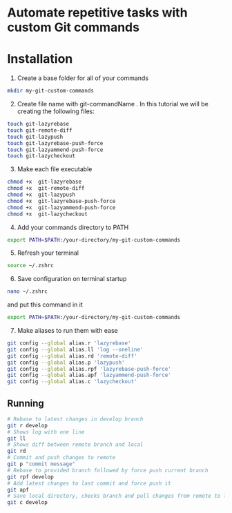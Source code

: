 # Automate repetitive tasks with custom Git commands

# Installation
1. Create a base folder for all of your commands
```bash
mkdir my-git-custom-commands
```
2. Create file name with git-commandName
. In this tutorial we will be creating the following files:
```bash
touch git-lazyrebase
touch git-remote-diff
touch git-lazypush
touch git-lazyrebase-push-force
touch git-lazyammend-push-force
touch git-lazycheckout
```
3. Make each file executable
```bash
chmod +x  git-lazyrebase
chmod +x  git-remote-diff
chmod +x  git-lazypush
chmod +x  git-lazyrebase-push-force
chmod +x  git-lazyammend-push-force
chmod +x  git-lazycheckout
```
4. Add your commands directory to PATH
```bash
export PATH=$PATH:/your-directory/my-git-custom-commands
```
5. Refresh your terminal
```bash
source ~/.zshrc
```
6. Save configuration on terminal startup
```bash
nano ~/.zshrc
```
and put this command in it
```bash
export PATH=$PATH:/your-directory/my-git-custom-commands
```
7. Make aliases to run them with ease
```bash
git config --global alias.r 'lazyrebase'
git config --global alias.ll 'log --oneline'
git config --global alias.rd 'remote-diff'
git config --global alias.p 'lazypush'
git config --global alias.rpf 'lazyrebase-push-force'
git config --global alias.apf 'lazyammend-push-force'
git config --global alias.c 'lazycheckout'
```

## Running
```bash
# Rebase to latest changes in develop branch
git r develop 
# Shows log with one line
git ll
# Shows diff between remote branch and local
git rd 
# Commit and push changes to remote
git p "commit message" 
# Rebase to provided branch followed by force push current branch
git rpf develop
# Add latest changes to last commit and force push it
git apf
# Save local directory, checks branch and pull changes from remote to local
git c develop